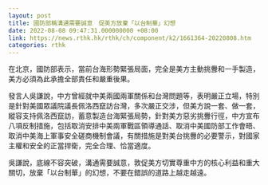 ```yaml
---
layout: post
title: 國防部稱溝通需要誠意　促美方放棄「以台制華」幻想
date: 2022-08-08 09:47:31.000000000 +08:00
link: https://news.rthk.hk/rthk/ch/component/k2/1661364-20220808.htm
categories: rthk
---
```


在北京，國防部表示，當前台海形勢緊張局面，完全是美方主動挑釁和一手製造，美方必須為此承擔全部責任和嚴重後果。

發言人吳謙說，中方曾經就中美兩國兩軍關係和台灣問題等，表明嚴正立場，特別是針對美國眾議院議長佩洛西竄訪台灣，多次嚴正交涉，但美方說一套、做一套，縱容支持佩洛西竄訪，蓄意製造台海緊張局勢，針對美方惡劣挑釁行徑，中方宣布八項反制措施，包括取消安排中美兩軍戰區領導通話、取消中美國防部工作會晤、取消中美海上軍事安全磋商機制會議，有關措施是對美台挑釁的必要警示，對國家主權和安全的正當捍衛，完全合理、恰當適度。

吳謙說，底線不容突破，溝通需要誠意，敦促美方切實尊重中方的核心利益和重大關切，放棄「以台制華」的幻想，不要在錯誤的道路上越走越遠。
